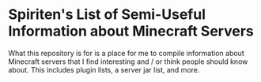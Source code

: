 # Spiriten's List of Semi-Useful Information about Minecraft Servers

What this repository is for is a place for me to compile information
about Minecraft servers that I find interesting and / or think people
should know about. This includes plugin lists, a server jar list,
and more.
